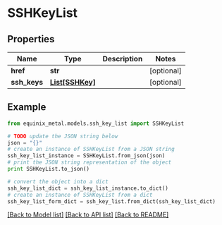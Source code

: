 # SSHKeyList


## Properties
Name | Type | Description | Notes
------------ | ------------- | ------------- | -------------
**href** | **str** |  | [optional] 
**ssh_keys** | [**List[SSHKey]**](SSHKey.md) |  | [optional] 

## Example

```python
from equinix_metal.models.ssh_key_list import SSHKeyList

# TODO update the JSON string below
json = "{}"
# create an instance of SSHKeyList from a JSON string
ssh_key_list_instance = SSHKeyList.from_json(json)
# print the JSON string representation of the object
print SSHKeyList.to_json()

# convert the object into a dict
ssh_key_list_dict = ssh_key_list_instance.to_dict()
# create an instance of SSHKeyList from a dict
ssh_key_list_form_dict = ssh_key_list.from_dict(ssh_key_list_dict)
```
[[Back to Model list]](../README.md#documentation-for-models) [[Back to API list]](../README.md#documentation-for-api-endpoints) [[Back to README]](../README.md)


